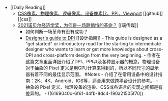 - [[Daily Reading]]
	- [CSS像素、物理像素、逻辑像素、设备像素比、PPI、Viewport](https://github.com/jawil/blog/issues/21) [[github]] [[css]]
	- [2021诺贝尔经济学奖，为何是一场静悄悄的革命？](https://theinitium.com/article/20211014-opinion-nobel-price-economy/)  [[端传媒]]
		- 如何判断一场革命有没有成功？
		- [Designer's guide to DPI](https://sebastien-gabriel.com/designers-guide-to-dpi/) [[设计指南]]
		  		- This guide is designed as a "get started" or introductory read for the starting to intermediate designer who wants to learn or get more knowledge about cross-DPI and cross-platform design from the very beginning.
		  		- 作者在这篇文章里面详细介绍了DPI、PPI以及各种显示器的概念，物理设备对于抽象的 Pixel 定义是用GPU计算来得到的，所以不同尺寸的显示器有着不同的最佳显示范围。 #Notes
		  		- 介绍了在常用设备中的设计指南：2K、4K、Android、IOS等，适合用来做跨平台设计的参考。
		  		- 抽象的 Pixel 定义、物理设备的渲染、CSS或各语言的实现之间都是有差异的。
		  			- ((6169040c-6f61-44fb-8dc4-190a21505f70))